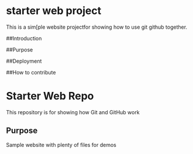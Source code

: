 # starter web project

This is a sim[ple website projectfor showing 
how to use git github together.

##Introduction

##Purpose

##Deployment

##How to contribute


# Starter Web Repo

This repository is for showing how Git and GitHub work

## Purpose

Sample website with plenty of files for demos
